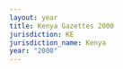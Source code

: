 ```yaml
---
layout: year
title: Kenya Gazettes 2000
jurisdiction: KE
jurisdiction_name: Kenya
year: "2000"
---
```

